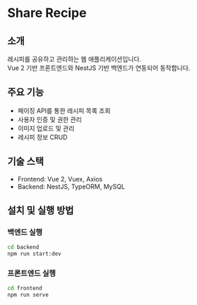 # Share Recipe

## 소개
레시피를 공유하고 관리하는 웹 애플리케이션입니다.  
Vue 2 기반 프론트엔드와 NestJS 기반 백엔드가 연동되어 동작합니다.

## 주요 기능
- 페이징 API를 통한 레시피 목록 조회  
- 사용자 인증 및 권한 관리  
- 이미지 업로드 및 관리  
- 레시피 정보 CRUD  

## 기술 스택
- Frontend: Vue 2, Vuex, Axios  
- Backend: NestJS, TypeORM, MySQL

## 설치 및 실행 방법
### 백엔드 실행
```bash
cd backend
npm run start:dev
```

### 프론트엔드 실행
```bash
cd frontend
npm run serve
